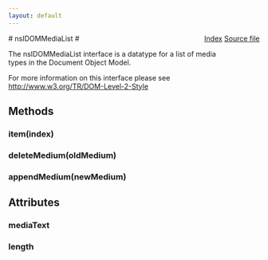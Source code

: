 ```yaml
---
layout: default
---
```

<div class='links' style='float:right'><a href="../index.html">Index</a>
<a href="http://dxr.mozilla.org/mozilla-central/source/dom/interfaces/stylesheets/nsIDOMMediaList.idl">Source file</a>
</div>
# nsIDOMMediaList #
  
The nsIDOMMediaList interface is a datatype for a list of media  
types in the Document Object Model.  
  
For more information on this interface please see  
http://www.w3.org/TR/DOM-Level-2-Style  
  

## Methods ##

### item(index) ###

### deleteMedium(oldMedium) ###

### appendMedium(newMedium) ###

## Attributes ##

### mediaText ###

### length ###
